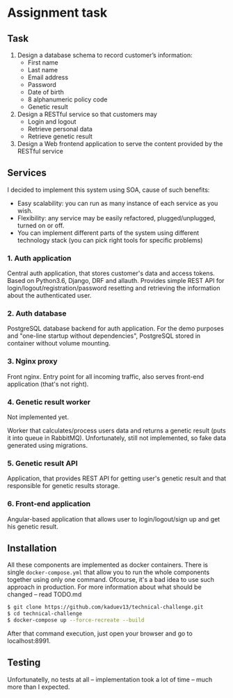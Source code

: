 # Assignment task

## Task

1. Design a database schema to record customer’s information:
	* First name
	* Last name
	* Email address
	* Password
	* Date of birth
	* 8 alphanumeric policy code
	* Genetic result
2. Design  a  RESTful  service  so  that  customers  may
	* Login and logout
	* Retrieve personal data
	* Retrieve genetic result
3. Design a Web frontend application to serve the content provided by the RESTful service

## Services

I decided to implement this system using SOA, cause of such benefits:
- Easy scalability: you can run as many instance of each service as you wish.
- Flexibility: any service may be easily refactored, plugged/unplugged, turned on or off.
- You can implement different parts of the system using different technology stack (you can pick right tools for specific problems)

### 1. Auth application

Central auth application, that stores customer's data and access tokens. Based on Python3.6, Django, DRF and allauth. Provides simple REST API for login/logout/registration/password resetting and retrieving the information about the authenticated user.

### 2. Auth database

PostgreSQL database backend for auth application. For the demo purposes and "one-line startup without dependencies", PostgreSQL stored in container without volume mounting.

### 3. Nginx proxy

Front nginx. Entry point for all incoming traffic, also serves front-end application (that's not right).

### 4. Genetic result worker

Not implemented yet.

Worker that calculates/process users data and returns a genetic result (puts it into queue in RabbitMQ). Unfortunately, still not implemented, so fake data generated using migrations.

### 5. Genetic result API

Application, that provides REST API for getting user's genetic result and that responsible for genetic results storage.

### 6. Front-end application
Angular-based application that allows user to login/logout/sign up and get his genetic result.

## Installation

All these components are implemented as docker containers. There is single `docker-compose.yml` that allow you to run the whole components together using only one command. Ofcourse, it's a bad idea to use such approach in production. For more information about what should be changed – read TODO.md

```bash
$ git clone https://github.com/kaduev13/technical-challenge.git
$ cd technical-challenge
$ docker-compose up --force-recreate --build
```
After that command execution, just open your browser and go to localhost:8991.

## Testing
Unfortunatelly, no tests at all – implementation took a lot of time – much more than I expected.
